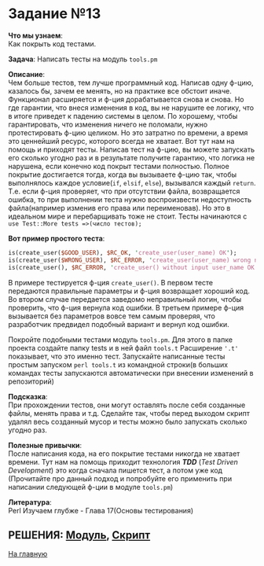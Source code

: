 # Задание №13
**Что мы узнаем**:  
Как покрыть код тестами.

**Задача**:
Написать тесты на модуль ```tools.pm```  

**Описание**:  
Чем больше тестов, тем лучше программный код.
Написав одну ф-цию, казалось бы, зачем ее менять, но на практике все обстоит иначе. Функционал расширяется и ф-ция дорабатывается снова и снова. Но где гарантии, что внеся изменения в код, вы не нарушите ее логику, что в итоге приведет к падению системы в целом. По хорошему, чтобы гарантировать, что изменения ничего не поломали, нужно протестировать ф-цию целиком. Но это затратно по времени, а время это ценнейший ресурс, которого всегда не хватает. Вот тут нам на помощь и приходят тесты. Написав тест на ф-цию, вы можете запускать его сколько угодно раз и в результате получите гарантию, что логика не нарушена, если конечно код покрыт тестами полностью. Полное покрытие достигается тогда, когда вы вызываете ф-цию так, чтобы выполнялось каждое условие(```if```, ```elsif```, ```else```), вызывался каждый ```return```. Т.е. если ф-ция проверяет, что при отсутствии файла, возвращается ошибка, то при выполнении теста нужно воспроизвести недоступность файла(например изменив его права или переименовав). Но это в идеальном мире и перебарщивать тоже не стоит.
Тесты начинаются с ```use Test::More tests =>(число тестов);```  

**Вот пример простого теста**:  
```perl
is(create_user($GOOD_USER), $RC_OK, 'create_user(user_name) OK');
is(create_user($WRONG_USER), $RC_ERROR, 'create_user(user_name) wrong name OK');
is(create_user(), $RC_ERROR, 'create_user() without input user_name OK');
```
В примере тестируется ф-ция ```create_user()```. В первом тесте передаются правильные параметры и ф-ция возвращает хороший код. Во втором случае передается заведомо неправильный логин, чтобы проверить, что ф-ция вернула код ошибки. В третьем примере ф-ция вызывается без параметров вовсе тем самым проверяя, что разработчик предвидел подобный вариант и вернул код ошибки.

Покройте подобными тестами модуль ```tools.pm```. Для этого в папке проекта создайте папку tests и в ней файл ```tools.t``` Расширение ```'.t'``` показывает, что это именно тест. Запускайте написанные тесты простым запуском ```perl tools.t``` из командной строки(в больших командах тесты запускаются автоматически при внесении изменений в репозиторий)

**Подсказка**:  
При прохождении тестов, они могут оставлять после себя созданные файлы, менять права и т.д. Сделайте так, чтобы перед выходом скрипт удалял весь созданный мусор и тесты можно было запускать сколько угодно раз.

**Полезные привычки**:  
После написания кода, на его покрытие тестами никогда не хватает времени. Тут нам на помощь приходит технология ***TDD*** (*Test Driven Development*) это когда сначала пишется тест, а потом уже код (Прочитайте про данный подход и попробуйте его применить при написании следующей ф-ции в модуле ```tools.pm```)

**Литература**:  
Perl Изучаем глубже - Глава 17(Основы тестирования)


РЕШЕНИЯ: [Модуль](../Tools_Task_13.pm), [Скрипт](../Task_13.pl)
---
[На главную](../README.md)
